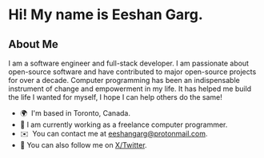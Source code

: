 Hi! My name is Eeshan Garg.
===========================

About Me
--------

I am a software engineer and full-stack developer. I am passionate about open-source software and have contributed to major open-source projects for over a decade. Computer programming has been an indispensable instrument of change and empowerment in my life. It has helped me build the life I wanted for myself, I hope I can help others do the same!

* 🌍  I'm based in Toronto, Canada.
* 💼  I am currently working as a freelance computer programmer.
* ✉️  You can contact me at [eeshangarg@protonmail.com](mailto:eeshangarg@protonmail.com).
* 🔗  You can also follow me on [X/Twitter](https://twitter.com/eeshancanada).
